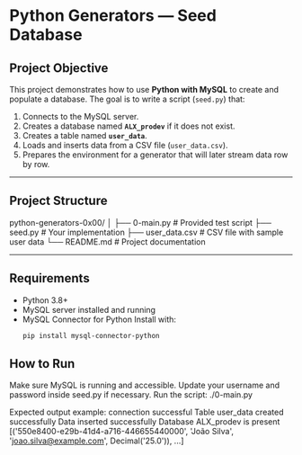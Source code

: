 # Python Generators — Seed Database

##  Project Objective
This project demonstrates how to use **Python with MySQL** to create and populate a database. 
The goal is to write a script (`seed.py`) that:
1. Connects to the MySQL server.
2. Creates a database named **`ALX_prodev`** if it does not exist.
3. Creates a table named **`user_data`**.
4. Loads and inserts data from a CSV file (`user_data.csv`).
5. Prepares the environment for a generator that will later stream data row by row.

---

##  Project Structure
python-generators-0x00/
│
├── 0-main.py # Provided test script
├── seed.py # Your implementation
├── user_data.csv # CSV file with sample user data
└── README.md # Project documentation



---

##  Requirements
- Python 3.8+
- MySQL server installed and running
- MySQL Connector for Python 
  Install with:
  ```bash
  pip install mysql-connector-python
  
##  How to Run
Make sure MySQL is running and accessible.
Update your username and password inside seed.py if necessary.
Run the script: ./0-main.py

Expected output example:
  connection successful
Table user_data created successfully
Data inserted successfully
Database ALX_prodev is present
[('550e8400-e29b-41d4-a716-446655440000', 'João Silva', 'joao.silva@example.com', Decimal('25.0')), ...]


